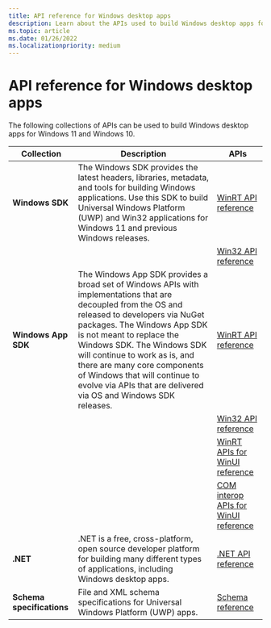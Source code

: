 ```yaml
---
title: API reference for Windows desktop apps
description: Learn about the APIs used to build Windows desktop apps for Windows 11 and Windows 10.
ms.topic: article
ms.date: 01/26/2022
ms.localizationpriority: medium
---
```


# API reference for Windows desktop apps

The following collections of APIs can be used to build Windows desktop apps for Windows 11 and Windows 10.

| Collection                                | Description | APIs                                      |
|-------------------------------------------|-------------|-------------------------------------------|
|**Windows SDK** | The Windows SDK provides the latest headers, libraries, metadata, and tools for building Windows applications. Use this SDK to build Universal Windows Platform (UWP) and Win32 applications for Windows 11 and previous Windows releases.     |[WinRT API reference](/uwp/api/)       |
|                |                |[Win32 API reference](/windows/win32/api/)
|**Windows App SDK** | The Windows App SDK provides a broad set of Windows APIs with implementations that are decoupled from the OS and released to developers via NuGet packages. The Windows App SDK is not meant to replace the Windows SDK. The Windows SDK will continue to work as is, and there are many core components of Windows that will continue to evolve via APIs that are delivered via OS and Windows SDK releases.     |[WinRT API reference](/windows/windows-app-sdk/api/winrt/)         |
|         |           |[Win32 API reference](/windows/windows-app-sdk/api/win32) |
|         |           |[WinRT APIs for WinUI reference](/windows/winui/api/) |
|         |           |[COM interop APIs for WinUI reference](/windows/windows-app-sdk/api/win32/_winuicominterop/) |
|**.NET**     | .NET is a free, cross-platform, open source developer platform for building many different types of applications, including Windows desktop apps. | [.NET API reference](/dotnet/api/)         |
|**Schema specifications**     | File and XML schema specifications for Universal Windows Platform (UWP) apps. | [Schema reference](/uwp/schemas)         |
